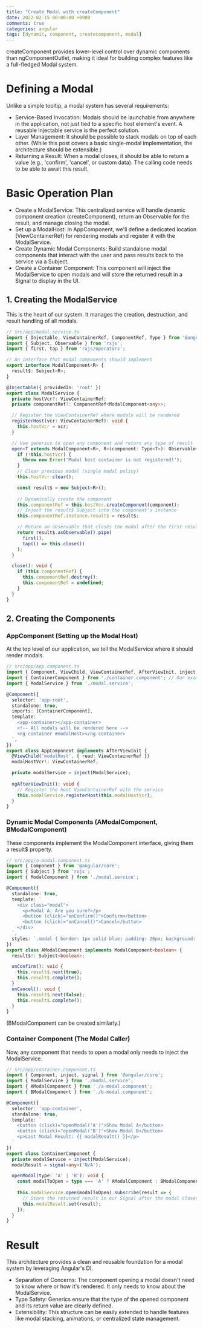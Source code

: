 ```yaml
---
title: "Create Modal with createComponent"
date: 2022-02-15 00:00:00 +0900
comments: true
categories: angular
tags: [dynamic, component, createcomponent, modal]
---
```


createComponent provides lower-level control over dynamic components than ngComponentOutlet, making it ideal for building complex features like a full-fledged Modal system.

# Defining a Modal
Unlike a simple tooltip, a modal system has several requirements:
- Service-Based Invocation: Modals should be launchable from anywhere in the application, not just tied to a specific host element's event. A reusable Injectable service is the perfect solution.
- Layer Management: It should be possible to stack modals on top of each other. (While this post covers a basic single-modal implementation, the architecture should be extensible.)
- Returning a Result: When a modal closes, it should be able to return a value (e.g., 'confirm', 'cancel', or custom data). The calling code needs to be able to await this result.

# Basic Operation Plan
- Create a ModalService: This centralized service will handle dynamic component creation (createComponent), return an Observable for the result, and manage closing the modal.
- Set up a ModalHost: In AppComponent, we'll define a dedicated location (ViewContainerRef) for rendering modals and register it with the ModalService.
- Create Dynamic Modal Components: Build standalone modal components that interact with the user and pass results back to the service via a Subject.
- Create a Container Component: This component will inject the ModalService to open modals and will store the returned result in a Signal to display in the UI.

## 1. Creating the ModalService
This is the heart of our system. It manages the creation, destruction, and result handling of all modals.

```ts
// src/app/modal.service.ts
import { Injectable, ViewContainerRef, ComponentRef, Type } from '@angular/core';
import { Subject, Observable } from 'rxjs';
import { first, tap } from 'rxjs/operators';

// An interface that modal components should implement
export interface ModalComponent<R> {
  result$: Subject<R>;
}

@Injectable({ providedIn: 'root' })
export class ModalService {
  private hostVcr?: ViewContainerRef;
  private componentRef?: ComponentRef<ModalComponent<any>>;

  // Register the ViewContainerRef where modals will be rendered
  registerHost(vcr: ViewContainerRef): void {
    this.hostVcr = vcr;
  }

  // Use generics to open any component and return any type of result
  open<T extends ModalComponent<R>, R>(component: Type<T>): Observable<R> {
    if (!this.hostVcr) {
      throw new Error('Modal host container is not registered!');
    }
    // Clear previous modal (single modal policy)
    this.hostVcr.clear();

    const result$ = new Subject<R>();
    
    // Dynamically create the component
    this.componentRef = this.hostVcr.createComponent(component);
    // Inject the result$ Subject into the component's instance
    this.componentRef.instance.result$ = result$;

    // Return an observable that closes the modal after the first result
    return result$.asObservable().pipe(
      first(),
      tap(() => this.close())
    );
  }

  close(): void {
    if (this.componentRef) {
      this.componentRef.destroy();
      this.componentRef = undefined;
    }
  }
}
```

## 2. Creating the Components
### AppComponent (Setting up the Modal Host)
At the top level of our application, we tell the ModalService where it should render modals.

```ts
// src/app/app.component.ts
import { Component, ViewChild, ViewContainerRef, AfterViewInit, inject } from '@angular/core';
import { ContainerComponent } from './container.component'; // Our example calling component
import { ModalService } from './modal.service';

@Component({
  selector: 'app-root',
  standalone: true,
  imports: [ContainerComponent],
  template: `
    <app-container></app-container>
    <!-- All modals will be rendered here -->
    <ng-container #modalHost></ng-container>
  `,
})
export class AppComponent implements AfterViewInit {
  @ViewChild('modalHost', { read: ViewContainerRef })
  modalHostVcr!: ViewContainerRef;

  private modalService = inject(ModalService);
  
  ngAfterViewInit(): void {
    // Register the host ViewContainerRef with the service
    this.modalService.registerHost(this.modalHostVcr);
  }
}
```

### Dynamic Modal Components (AModalComponent, BModalComponent)
These components implement the ModalComponent interface, giving them a result$ property.

```ts
// src/app/a-modal.component.ts
import { Component } from '@angular/core';
import { Subject } from 'rxjs';
import { ModalComponent } from './modal.service';

@Component({
  standalone: true,
  template: `
    <div class="modal">
      <p>Modal A: Are you sure?</p>
      <button (click)="onConfirm()">Confirm</button>
      <button (click)="onCancel()">Cancel</button>
    </div>
  `,
  styles: `.modal { border: 1px solid blue; padding: 20px; background: white; }`
})
export class AModalComponent implements ModalComponent<boolean> {
  result$!: Subject<boolean>;

  onConfirm(): void {
    this.result$.next(true);
    this.result$.complete();
  }
  onCancel(): void {
    this.result$.next(false);
    this.result$.complete();
  }
}
```
(BModalComponent can be created similarly.)

### Container Component (The Modal Caller)
Now, any component that needs to open a modal only needs to inject the ModalService.

```ts
// src/app/container.component.ts
import { Component, inject, signal } from '@angular/core';
import { ModalService } from './modal.service';
import { AModalComponent } from './a-modal.component';
import { BModalComponent } from './b-modal.component';

@Component({
  selector: 'app-container',
  standalone: true,
  template: `
    <button (click)="openModal('A')">Show Modal A</button>
    <button (click)="openModal('B')">Show Modal B</button>
    <p>Last Modal Result: {{ modalResult() }}</p>
  `
})
export class ContainerComponent {
  private modalService = inject(ModalService);
  modalResult = signal<any>('N/A');

  openModal(type: 'A' | 'B'): void {
    const modalToOpen = type === 'A' ? AModalComponent : BModalComponent;
    
    this.modalService.open(modalToOpen).subscribe(result => {
      // Store the returned result in our Signal after the modal closes
      this.modalResult.set(result);
    });
  }
}
```

# Result
This architecture provides a clean and reusable foundation for a modal system by leveraging Angular's DI.
- Separation of Concerns: The component opening a modal doesn't need to know where or how it's rendered. It only needs to know about the ModalService.
- Type Safety: Generics ensure that the type of the opened component and its return value are clearly defined.
- Extensibility: This structure can be easily extended to handle features like modal stacking, animations, or centralized state management.